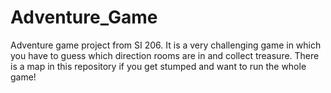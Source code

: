 # Adventure_Game
Adventure game project from SI 206. It is a very challenging game in which you have to guess which direction rooms are in and collect treasure. There is a map in this repository if you get stumped and want to run the whole game! 
